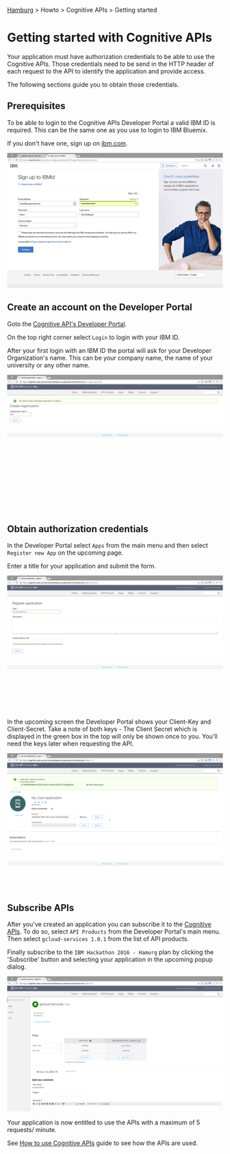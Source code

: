 [Hamburg](https://github.com/IBM-Hackathon/Hamburg2016/wiki) > Howto > Cognitive APIs > Getting started

# Getting started with Cognitive APIs

Your application must have authorization credentials to be able to use the Cognitive APIs. Those credentials need to be send in the HTTP header of each request to the API to identify the application and provide access.

The following sections guide you to obtain those credentials.

## Prerequisites

To be able to login to the Cognitive APIs Developer Portal a valid IBM ID is required. This can be the same one as you use to login to IBM Bluemix.

If you don't have one, sign up on [ibm.com](https://www.ibm.com/account/us-en/signup/register.html).

![Sign up for a new IBM ID](./images/Screenshot_IBMRegister.png?raw=true "Sign Up for a new IBM Id")

## Create an account on the Developer Portal

Goto the [Cognitive API's Developer Portal](https://cognitive-apis-g-cloud-dev.developer.eu.apiconnect.ibmcloud.com/).

On the top right corner select `Login` to login with your IBM ID.

After your first login with an IBM ID the portal will ask for your Developer Organization's name. This can be your company name, the name of your university or any other name.

![Enter Developer Organization](./images/Screenshot_DevPortal_Org.png?raw=true)

## Obtain authorization credentials

In the Developer Portal select `Apps` from the main menu and then select `Register new App` on the upcoming page.

Enter a title for your application and submit the form.

![Register Application](./images/Screenshot_DevPortal_RegisterApp.png?raw=true)

In the upcoming screen the Developer Portal shows your Client-Key and Client-Secret. Take a note of both keys - The Client Secret which is displayed in the green box in the top will only be shown once to you. You'll need the keys later when requesting the API.

![Client Key & Client Secret](./images/Screenshot_DevPortal_Secrets.png?raw=true)

## Subscribe APIs

After you've created an application you can subscribe it to the [Cognitive APIs](https://cognitive-apis-g-cloud-dev.developer.eu.apiconnect.ibmcloud.com/node/115). To do so, select `API Products` from the Developer Portal's main menu. Then select `gcloud-services 1.0.1` from the list of API products.

Finally subscribe to the `IBM Hackathon 2016 - Hamurg` plan by clicking the 'Subscribe' button and selecting your application in the upcoming popup dialog.

![Subscribe to Plan](./images/Screenshot_DevPortal_Subscribe.png?raw=true)

Your application is now entitled to use the APIs with a maximum of 5 requests/ minute.

See [How to use Cognitive APIs](./howto.md) guide to see how the APIs are used.
